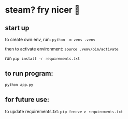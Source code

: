 # steam? fry nicer 🥴

## start up
to create own env, run:
`python -m venv .venv`

then to activate environment:
`source .venv/bin/activate`

run `pip install -r requirements.txt`

## to run program:
`python app.py`

## for future use:
to update requirements.txt:
`pip freeze > requirements.txt`

